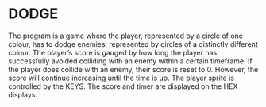 # DODGE
The program is a game where the player, represented by a circle of one colour, has to dodge enemies, represented by circles of a distinctly different colour. The player’s score is gauged by how long the player has successfully avoided colliding with an enemy within a certain timeframe. If the player does collide with an enemy, their score is reset to 0. However, the score will continue increasing until the time is up. The player sprite is controlled by the KEYS. The score and timer are displayed on the HEX displays.
